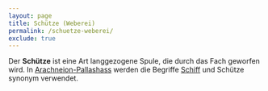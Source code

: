 ```yaml
---
layout: page
title: Schütze (Weberei)
permalink: /schuetze-weberei/
exclude: true
---
```


Der **Schütze** ist eine Art langgezogene Spule, die durch das Fach geworfen wird. In [Arachneion-Pallashass](/arachneion-pallashass/) werden die Begriffe [Schiff](/schiff-weberei/) und Schütze synonym verwendet. 
